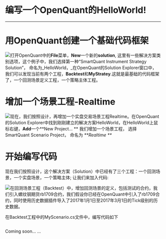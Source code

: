 # 编写一个OpenQuant的HelloWorld!

---

# 用OpenQuant创建一个基础代码框架

![](/icons/icon_labtubeBlue.ico)打开OpenQuant中的**File**菜单，**New**一个新的**solution**, 这里有一些解决方案类别选项，这个例子中，我们选择第一种“SmartQuant Instrument Strategy Solution”， 命名为_HelloWorld，_在OpenQuant的Solution Explorer窗口中，我们可以发现当前有两个工程，**Backtest**和**MyStratey**.这就是最基础的代码框架了，一个回测场景定义工程，一个策略主体工程。

# 增加一个场景工程-Realtime

![](/icons/icon_labtubeBlue.ico)现在，我们按照设计，再增加一个实盘交易场景工程Realtime。在OpenQuant的Solution Explorer中找到刚刚建立的解决方案HelloWorld，在HelloWorld上鼠标右键，**Add**一个**New Project... ** 我们增加一个场景工程， 选择SmartQuant Scenario Project， 命名为 _**Realtime **_

# 开始编写代码

现在我们按照设计，这个解决方案（Solution）中已经有了三个工程：一个回测场景，一个实盘场景，一个策略主体; 让我们来加入代码:

![](/icons/icon_labtubeBlue.ico)在回测场景工程（Backtest）中，增加回测场景的定义，包括测试的合约，我们引入螺纹钢期货rb1709合约，我们假设你已经在OpenQuant中引入了rb1709合约，同时使用历史数据插件导入了2017年1月1日至2017年3月1日的Tick级别的历史数据。

在Backtest工程中的MyScenario.cs文件中，编写代码如下





```

```







Coming soon... ...

